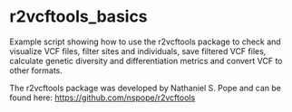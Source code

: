 # r2vcftools_basics
Example script showing how to use the r2vcftools package to check and visualize VCF files, filter sites and individuals, save filtered VCF files, calculate genetic diversity and differentiation metrics and convert VCF to other formats.

The r2vcftools package was developed by Nathaniel S. Pope and can be found here: https://github.com/nspope/r2vcftools


